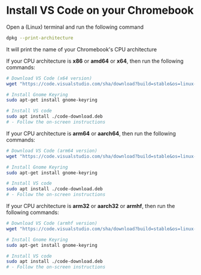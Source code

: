# Install VS Code on your Chromebook
Open a (Linux) terminal and run the following command
```bash
dpkg --print-architecture
```
It will print the name of your Chromebook's CPU architecture

If your CPU architecture is **x86** or **amd64** or **x64**, then run the following commands:
```bash
# Download VS Code (x64 version)
wget "https://code.visualstudio.com/sha/download?build=stable&os=linux-deb-x64" -O "code-download.deb"

# Install Gnome Keyring
sudo apt-get install gnome-keyring

# Install VS code
sudo apt install ./code-download.deb
# - Follow the on-screen instructions
```

If your CPU architecture is **arm64** or **aarch64**, then run the following commands:
```bash
# Download VS Code (arm64 version)
wget "https://code.visualstudio.com/sha/download?build=stable&os=linux-deb-arm64" -O "code-download.deb"

# Install Gnome Keyring
sudo apt-get install gnome-keyring

# Install VS code
sudo apt install ./code-download.deb
# - Follow the on-screen instructions
```

If your CPU architecture is **arm32** or **aarch32** or **armhf**, then run the following commands:
```bash
# Download VS Code (armhf version)
wget "https://code.visualstudio.com/sha/download?build=stable&os=linux-deb-armhf" -O "code-download.deb"

# Install Gnome Keyring
sudo apt-get install gnome-keyring

# Install VS code
sudo apt install ./code-download.deb
# - Follow the on-screen instructions
```
